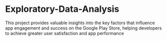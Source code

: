 # Exploratory-Data-Analysis
This project provides valuable insights into the key factors that influence app engagement and success on the Google Play Store, helping developers to achieve greater user satisfaction and app performance
